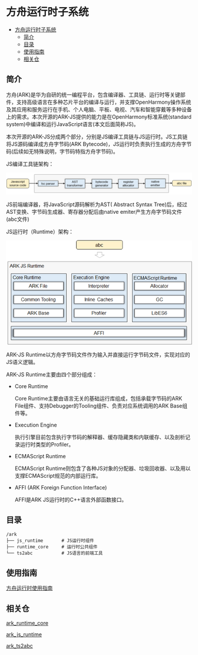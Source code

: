 # 方舟运行时子系统<a name="ZH-CN_TOPIC_0000001138852894"></a>

- [方舟运行时子系统<a name="ZH-CN_TOPIC_0000001138852894"></a>](#方舟运行时子系统)
  - [简介<a name="section11660541593"></a>](#简介)
  - [目录<a name="section161941989596"></a>](#目录)
  - [使用指南<a name="section18393638195820"></a>](#使用指南)
  - [相关仓<a name="section1371113476307"></a>](#相关仓)

## 简介<a name="section11660541593"></a>

方舟\(ARK\)是华为自研的统一编程平台，包含编译器、工具链、运行时等关键部件，支持高级语言在多种芯片平台的编译与运行，并支撑OpenHarmony操作系统及其应用和服务运行在手机、个人电脑、平板、电视、汽车和智能穿戴等多种设备上的需求。本次开源的ARK-JS提供的能力是在OpenHarmony标准系统\(standard system\)中编译和运行JavaScript语言\(本文后面简称JS\)。

本次开源的ARK-JS分成两个部分，分别是JS编译工具链与JS运行时。JS工具链将JS源码编译成方舟字节码\(ARK Bytecode\)，JS运行时负责执行生成的方舟字节码\(后续如无特殊说明，字节码特指方舟字节码\)。

JS编译工具链架构：

![](figures/zh-cn_image_ark_frontend.png)

JS前端编译器，将JavaScript源码解析为AST\( Abstract Syntax Tree\)后，经过AST变换、字节码生成器、寄存器分配后由native emiter产生方舟字节码文件\(abc文件\)

JS运行时（Runtime）架构：

![](figures/zh-cn_image_ark_runtime.png)

ARK-JS Runtime以方舟字节码文件作为输入并直接运行字节码文件，实现对应的JS语义逻辑。

ARK-JS Runtime主要由四个部分组成：

-   Core Runtime

    Core Runtime主要由语言无关的基础运行库组成，包括承载字节码的ARK File组件、支持Debugger的Tooling组件、负责对应系统调用的ARK Base组件等。

-   Execution Engine

    执行引擎目前包含执行字节码的解释器、缓存隐藏类和内联缓存、以及剖析记录运行时类型的Profiler。

-   ECMAScript Runtime

    ECMAScript Runtime则包含了各种JS对象的分配器、垃圾回收器、以及用以支撑ECMAScript规范的内部运行库。

-   AFFI \(ARK Foreign Function Interface\)

    AFFI是ARK JS运行时的C++语言外部函数接口。


## 目录<a name="section161941989596"></a>

```
/ark
├── js_runtime       # JS运行时组件
├── runtime_core     # 运行时公共组件
└── ts2abc           # JS语言的前端工具
```

## 使用指南<a name="section18393638195820"></a>

[方舟运行时使用指南](https://gitee.com/openharmony/ark_js_runtime/blob/master/docs/ARK-Runtime-Usage-Guide-zh.md)

## 相关仓<a name="section1371113476307"></a>

[ark\_runtime\_core](https://gitee.com/openharmony/ark_runtime_core)

[ark\_js\_runtime](https://gitee.com/openharmony/ark_js_runtime)

[ark\_ts2abc](https://gitee.com/openharmony/ark_ts2abc)
